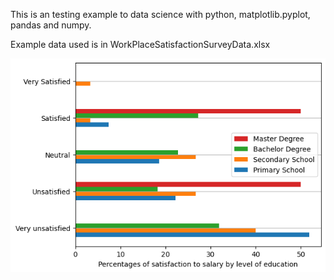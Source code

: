 This is an testing example to data science with python, matplotlib.pyplot, pandas and numpy.

Example data used is in WorkPlaceSatisfactionSurveyData.xlsx

![Alt text](./Kuvat/satisfaction%20to%20salary%20by%20edu.png "Sample")